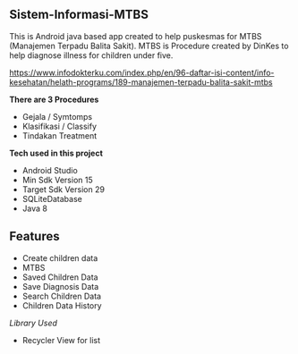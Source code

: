 ## Sistem-Informasi-MTBS
This is Android java based app created to help puskesmas for MTBS (Manajemen Terpadu Balita Sakit).
MTBS is Procedure created by DinKes to help diagnose illness for children under five. 

https://www.infodokterku.com/index.php/en/96-daftar-isi-content/info-kesehatan/helath-programs/189-manajemen-terpadu-balita-sakit-mtbs

**There are 3 Procedures**
- Gejala / Symtomps
- Klasifikasi / Classify
- Tindakan Treatment

**Tech used in this project** 
- Android Studio 
 - Min Sdk Version 15 
 - Target Sdk Version 29 
- SQLiteDatabase
- Java 8 


## Features ## 
- Create children data 
- MTBS
- Saved Children Data 
- Save Diagnosis Data
- Search Children Data
- Children Data History 


*Library Used*
- Recycler View for list

